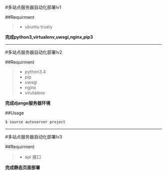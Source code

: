 #多站点服务器自动化部署lv1

##Requirment
> * ubuntu trusty

**完成python3,virtualenv,uwsgi,nginx,pip3**

-----
#多站点服务器自动化部署lv2

##Requirment
> * python3.4
> * pip
> * uwsgi
> * nginx
> * virutalenv

**完成django服务器环境**

##Usage

 
```bash
$ source autoserver project
```
-----
#多站点服务器自动化部署lv3


##Requirment
> * api 接口


**完成静态页面部署**